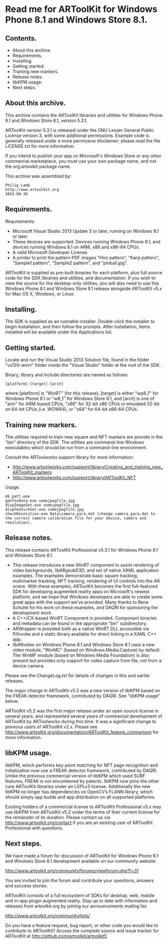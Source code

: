# Read me for ARToolKit for Windows Phone 8.1 and Windows Store 8.1.


## Contents.

- About this archive.
- Requirements.
- Installing.
- Getting started.
- Training new markers.
- Release notes.
- libKPM usage.
- Next steps.


## About this archive.

This archive contains the ARToolKit libraries and utilities for Windows Phone 8.1 and Windows Store 8.1, version 5.3.1.

ARToolKit version 5.3.1 is released under the GNU Lesser General Public License version 3, with some additional permissions. Example code is generally released under a more permissive disclaimer; please read the file LICENSE.txt for more information.

If you intend to publish your app on Microsoft's Windows Store or any other commercial marketplace, you must use your own package name, and not the org.artoolkit package name.

This archive was assembled by:

    Philip Lamb
    http://www.artoolkit.org
    2015-09-30


## Requirements.

Requirements:
- Microsoft Visual Studio 2013 Update 3 or later, running on Windows 8.1 or later.
- These devices are supported: Devices running Windows Phone 8.1, and devices running Windows 8.1 on ARM, x86 and x86-64 CPUs.
- A valid Microsoft Developer License.
- A printer to print the pattern PDF images "Hiro pattern", "Kanji pattern", "Sample1 pattern", "Sample2 pattern", and "pinball.jpg".

ARToolKit is supplied as pre-built binaries for each platform, plus full source code for the SDK libraries and utilities, and documentation. If you wish to view the source for the desktop-only utilities, you will also need to use this Windows Phone 8.1 and Windows Store 8.1 release alongside ARToolKit v5.x for Mac OS X, Windows, or Linux.


## Installing.

The SDK is supplied as an runnable installer. Double-click the installer to begin installation, and then follow the prompts. After installation, items installed will be available under the Applications list.


## Getting started.
Locate and run the Visual Studio 2013 Solution file, found in the folder "vs120-winrt" folder inside the "Visual Studio" folder at the root of the SDK.

Binary, library and include directories are named as follows:

    [platform]-[target]-[arch]

where [platform] is "WinRT" (for this release), [target] is either "wp8_1" for Windows Phone 8.1 or "w8_1" for Windows Store 8.1, and [arch] is one of "arm" for ARM-based CPUs, "x86" for 32-bit x86 CPUs or emulated 32-bit on 64-bit CPUs (i.e. WOW64), or "x64" for 64-bit x86-64 CPUs.


## Training new markers.

The utilities required to train new square and NFT markers are provide in the "bin" directory of the SDK. The utilities are command-line Windows executables which should be run from a command-line environment.

Consult the ARToolworks support library for more information:
- http://www.artoolworks.com/support/library/Creating_and_training_new_ARToolKit_markers
- http://www.artoolworks.com/support/library/ARToolKit_NFT

Usage:

    mk_patt.exe
    genTexData.exe somejpegfile.jpg
    dispImageSet.exe somejpegfile.jpg
    dispFeatureSet.exe somejpegfile.jpg
    checkResolution.exe Data\camera_para.dat (change camera_para.dat to the correct camera calibration file for your device, camera and resolution).


## Release notes.

This release contains ARToolKit Professional v5.3.1 for Windows Phone 8.1 and Windows Store 8.1.

- This release introduces a new WinRT component to assist rendering of video backgrounds, libARgsubD3D, and set of native XAML application examples. The examples demonstrate basic square tracking, multimarker tracking, NFT tracking, rendering of UI controls into the AR scene. With these examples, ARToolKit becomes the first full-featured SDK for developing augmented reality apps on Microsoft's newest platform, and we hope that Windows developers are able to create some great apps with the support we've provided. Many thanks to Rene Schulte for his work on these examples, and DAQRI for sponsoring the development work.
- A C++/CX-based WinRT Component is provided. Component binaries and metadata can be found in the appropriate "bin" subdirectory.
- ARWrapper is provided both as a native WinRT DLL accessible via P/Invoke and a static library available for direct linking in a XAML C++ app.
- libARvideo on Windows Phone 8.1 and Windows Store 8.1 uses a new video module, "WinMC" (based on Windows.Media.Capture) by default. The WinMF module (based on Windows Media Foundation) is also present but provides only support for video capture from file, not from a device camera.

Please see the ChangeLog.txt for details of changes in this and earlier releases.

The major change in ARToolKit v5.3 was a new version of libKPM based on the FREAK detector framework, contributed by DAQRI. See "libKPM usage" below.

ARToolKit v5.2 was the first major release under an open source license in several years, and represented several years of commercial development of ARToolKit by ARToolworks during this time. It was a significant change to previous users of ARToolKit v2.x. Please see http://www.artoolkit.org/documentation/ARToolKit_feature_comparison for more information.


## libKPM usage.

libKPM, which performs key-point matching for NFT page recognition and initialization now use a FREAK detector framework, contributed by DAQRI. Unlike the previous commercial version of libKPM which used SURF features, FREAK is not encumbered by patents. libKPM now joins the other core ARToolKit libraries under an LGPLv3 license. Additionally the new libKPM no longer has dependencies on OpenCV’s FLANN library, which should simply app builds and app distribution on all supported platforms.

Existing holders of a commercial license to ARToolKit Professional v5.x may use libKPM from ARToolKit v5.2 under the terms of their current license for the remainder of its duration. Please contact us via http://www.artoolkit.org/contact if you are an existing user of ARToolKit Professional with questions.


## Next steps.

We have made a forum for discussion of ARToolKit for Windows Phone 8.1 and Windows Store 8.1 development available on our community website.

http://www.artoolkit.org/community/forums/viewforum.php?f=31

You are invited to join the forum and contribute your questions, answers and success stories.

ARToolKit consists of a full ecosystem of SDKs for desktop, web, mobile and in-app plugin augmented reality. Stay up to date with information and releases from artoolkit.org by joining our announcements mailing list.

http://www.artoolkit.org/community/lists/


Do you have a feature request, bug report, or other code you would like to contribute to ARToolKit? Access the complete source and issue tracker for ARToolKit at http://github.com/artoolkit/artoolkit5

